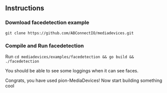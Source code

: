 ## Instructions

### Download facedetection example

```
git clone https://github.com/ABConnectIO/mediadevices.git
```

### Compile and Run facedetection

Run `cd mediadevices/examples/facedetection && go build && ./facedetection`

You should be able to see some loggings when it can see faces.

Congrats, you have used pion-MediaDevices! Now start building something cool
